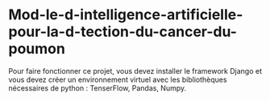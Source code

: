 # Mod-le-d-intelligence-artificielle-pour-la-d-tection-du-cancer-du-poumon
Pour faire fonctionner ce projet, vous devez installer le framework Django et vous devez créer un environnement virtuel avec les bibliothèques nécessaires de python : TenserFlow, Pandas, Numpy.
